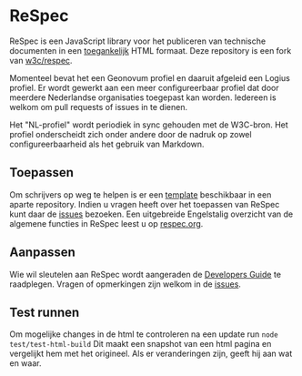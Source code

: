 # ReSpec

ReSpec is een JavaScript library voor het publiceren van technische documenten in een [toegankelijk](https://digitaaltoegankelijk.pleio.nl/cms/view/649ed793-7f0d-4676-bb10-f66fbd8a13c6/digitale-toegankelijkheid-bij-geonovum) HTML formaat. Deze repository is een fork van [w3c/respec](https://github.com/w3c/respec).

Momenteel bevat het een Geonovum profiel en daaruit afgeleid een Logius profiel. Er wordt gewerkt aan een meer configureerbaar profiel dat door meerdere Nederlandse organisaties toegepast kan worden. Iedereen is welkom om pull requests of issues in te dienen.

Het "NL-profiel" wordt periodiek in sync gehouden met de W3C-bron. Het profiel onderscheidt zich onder andere door de nadruk op zowel configureerbaarheid als het gebruik van Markdown.

## Toepassen

Om schrijvers op weg te helpen is er een [template](https://github.com/Logius-standaarden/respec-template) beschikbaar in een aparte repository. Indien u vragen heeft over het toepassen van ReSpec kunt daar de [issues](https://github.com/Logius-standaarden/ReSpec-template/issues?q=) bezoeken. Een uitgebreide Engelstalig overzicht van de algemene functies in ReSpec leest u op [respec.org](https://respec.org/docs/).

## Aanpassen

Wie wil sleutelen aan ReSpec wordt aangeraden de [Developers Guide](https://github.com/Logius-standaarden/respec/wiki/Developers-Guide) te raadplegen. Vragen of opmerkingen zijn welkom in de [issues](https://github.com/Logius-standaarden/respec/issues).

## Test runnen

Om mogelijke changes in de html te controleren na een update run `node test/test-html-build` Dit maakt een snapshot van een html pagina en vergelijkt hem met het origineel. Als er veranderingen zijn, geeft hij aan wat en waar.
